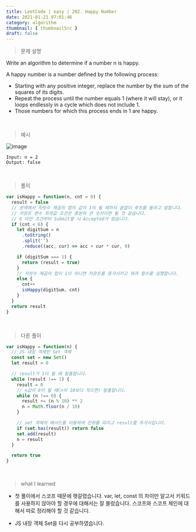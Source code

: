 ```yaml
---
title: LeetCode | easy | 202. Happy Number
date: 2021-01-21 07:01:46
category: algorithm
thumbnail: { thumbnailSrc }
draft: false
---
```


> 문제 설명

Write an algorithm to determine if a number n is happy.

A happy number is a number defined by the following process:

- Starting with any positive integer, replace the number by the sum of the squares of its digits.
- Repeat the process until the number equals 1 (where it will stay), or it loops endlessly in a cycle which does not include 1.
- Those numbers for which this process ends in 1 are happy.

<br>

> 예시

![image](https://user-images.githubusercontent.com/65898889/105259922-1fd04480-5bd0-11eb-82af-4bdc4795f15f.png)

```
Input: n = 2
Output: false
```

<br>

> 풀이

```js
var isHappy = function(n, cnt = 0) {
  result = false
  // 문제에서 자릿수 제곱의 합의 값이 1이 될 때까지 끝없이 루프를 돌라고 말합니다.
  // 카운트 변수 최댓값 조건은 충분히 큰 숫자이면 될 것 같습니다.
  // 6 미만 조건부터 Submit할 시 Accepted가 떴습니다.
  if (cnt < 6) {
    let digitSum = n
      .toString()
      .split('')
      .reduce((acc, cur) => acc + cur * cur, 0)

    if (digitSum === 1) {
      return (result = true)
    }
    // 자릿수 제곱의 합이 1이 아니면 카운트를 증가시키고 재귀 함수를 실행합니다.
    else {
      cnt++
      isHappy(digitSum, cnt)
    }
  }
  return result
}
```

<br>

> 다른 풀이

```js
var isHappy = function(n) {
  // JS 내장 객체인 Set 객체
  const set = new Set()
  let result = 0

  // result가 1이 될 때 탈출합니다.
  while (result !== 1) {
    result = 0
    // n값이 0이 될 떄(n이 10보다 작으면) 탈출합니다.
    while (n !== 0) {
      result += (n % 10) ** 2
      n = Math.floor(n / 10)
    }

    // set 객체의 메서드를 이용하여 진위를 따지고 result를 추가시킵니다.
    if (set.has(result)) return false
    set.add(result)
    n = result
  }

  return true
}
```

<br>

> what I learned

- 첫 풀이에서 스코프 때문에 헷갈렸습니다.
  var, let, const 의 차이만 알고서 키워드를 사용하지 않아야 할 경우에 대해서는 잘 몰랐습니다. 스코프와 스코프 체인에 대해서 따로 정리해야 할 것 같습니다.

- JS 내장 객체 Set을 다시 공부하였습니다.
